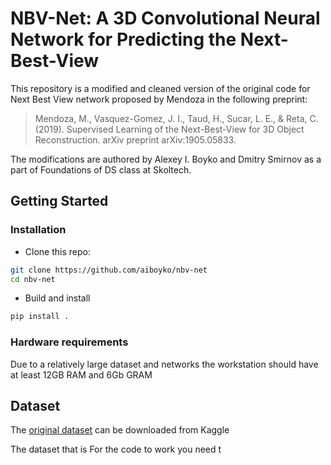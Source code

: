 # NBV-Net:  A 3D Convolutional Neural Network for Predicting the Next-Best-View

This repository is a modified and cleaned version of the original code for Next Best View network proposed by Mendoza in the following preprint:
> Mendoza, M., Vasquez-Gomez, J. I., Taud, H., Sucar, L. E., & Reta, C. (2019). Supervised Learning of the Next-Best-View for 3D Object Reconstruction. arXiv preprint arXiv:1905.05833.

The modifications are authored by Alexey I. Boyko and Dmitry Smirnov as a part of Foundations of DS class at Skoltech.

## Getting Started
### Installation
- Clone this repo:
```bash
git clone https://github.com/aiboyko/nbv-net
cd nbv-net
```
- Build and install
```bash
pip install .
```

### Hardware requirements

Due to a relatively large dataset and networks the workstation should have at least 12GB RAM and 6Gb GRAM

## Dataset
The [original dataset](https://www.kaggle.com/miguelmg/nbv-dataset) can be downloaded from Kaggle

The dataset that is
For the code to work you need t